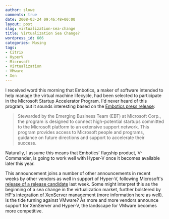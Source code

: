 ```yaml
---
author: slowe
comments: true
date: 2008-03-24 09:46:48+00:00
layout: post
slug: virtualization-sea-change
title: Virtualization Sea Change?
wordpress_id: 666
categories: Musing
tags:
- Citrix
- HyperV
- Microsoft
- Virtualization
- VMware
- Xen
---
```


I received word this morning that Embotics, a maker of software intended to help manage the virtual machine lifecycle, had been selected to participate in the Microsoft Startup Accelerator Program. I'd never heard of this program, but it sounds interesting based on the [Embotics press release](http://www.embotics.com/press-releases/embotics-selected-to-join-microsoft-startup-accelerator-program.html):

>Stewarded by the Emerging Business Team (EBT) at Microsoft Corp., the program is designed to connect high-potential startups committed to the Microsoft platform to an extensive support network.  This program provides access to Microsoft people and programs, guidance on future directions and support to accelerate their success.

Naturally, I assume this means that Embotics' flagship product, V-Commander, is going to work well with Hyper-V once it becomes available later this year.

This announcement joins a number of other announcements in recent weeks by other vendors as well in support of Hyper-V, following Microsoft's [release of a release candidate](http://www.virtualization.info/2008/03/microsoft-ahead-of-schedule-with-hyper.html) last week. Some might interpret this as the beginning of a sea change in the virtualization market, further bolstered by [HP's integration of XenServer](http://www.virtualization.info/2008/03/citrix-integrates-xenserver-management.html) management (more information [here](http://www.crn.com/hardware/206904994) as well). Is the tide turning against VMware? As more and more vendors announce support for XenServer and Hyper-V, the landscape for VMware becomes more competitive.

